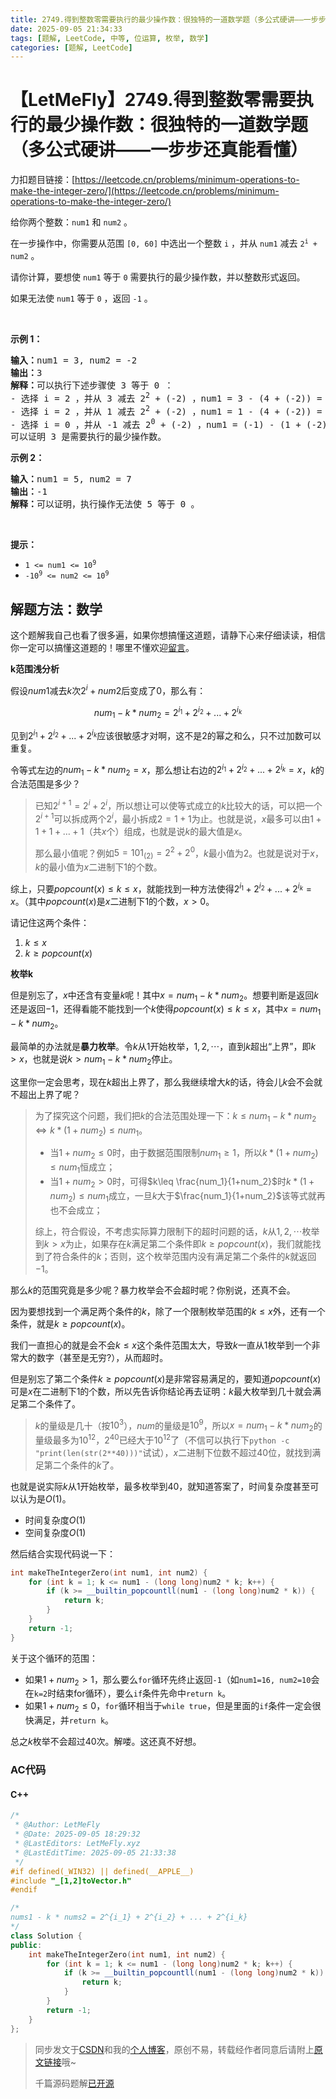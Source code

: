 ```yaml
---
title: 2749.得到整数零需要执行的最少操作数：很独特的一道数学题（多公式硬讲——一步步还真能看懂）
date: 2025-09-05 21:34:33
tags: [题解, LeetCode, 中等, 位运算, 枚举, 数学]
categories: [题解, LeetCode]
---
```


# 【LetMeFly】2749.得到整数零需要执行的最少操作数：很独特的一道数学题（多公式硬讲——一步步还真能看懂）

力扣题目链接：[https://leetcode.cn/problems/minimum-operations-to-make-the-integer-zero/](https://leetcode.cn/problems/minimum-operations-to-make-the-integer-zero/)

<p>给你两个整数：<code>num1</code> 和 <code>num2</code> 。</p>

<p>在一步操作中，你需要从范围&nbsp;<code>[0, 60]</code> 中选出一个整数 <code>i</code> ，并从 <code>num1</code> 减去 <code>2<sup>i</sup> + num2</code> 。</p>

<p>请你计算，要想使 <code>num1</code> 等于 <code>0</code> 需要执行的最少操作数，并以整数形式返回。</p>

<p>如果无法使 <code>num1</code> 等于 <code>0</code> ，返回 <code>-1</code> 。</p>

<p>&nbsp;</p>

<p><strong>示例 1：</strong></p>

<pre>
<strong>输入：</strong>num1 = 3, num2 = -2
<strong>输出：</strong>3
<strong>解释：</strong>可以执行下述步骤使 3 等于 0 ：
- 选择 i = 2 ，并从 3 减去 2<sup>2</sup> + (-2) ，num1 = 3 - (4 + (-2)) = 1 。
- 选择 i = 2 ，并从 1 减去 2<sup>2</sup> + (-2) ，num1 = 1 - (4 + (-2)) = -1 。
- 选择 i = 0 ，并从 -1 减去 2<sup>0</sup>&nbsp;+ (-2) ，num1 = (-1) - (1 + (-2)) = 0 。
可以证明 3 是需要执行的最少操作数。
</pre>

<p><strong>示例 2：</strong></p>

<pre>
<strong>输入：</strong>num1 = 5, num2 = 7
<strong>输出：</strong>-1
<strong>解释：</strong>可以证明，执行操作无法使 5 等于 0 。
</pre>

<p>&nbsp;</p>

<p><strong>提示：</strong></p>

<ul>
	<li><code>1 &lt;= num1 &lt;= 10<sup>9</sup></code></li>
	<li><code>-10<sup>9</sup>&nbsp;&lt;= num2 &lt;= 10<sup>9</sup></code></li>
</ul>


    
## 解题方法：数学

这个题解我自己也看了很多遍，如果你想搞懂这道题，请静下心来仔细读读，相信你一定可以搞懂这道题的！哪里不懂欢迎[留言](https://github.com/LetMeFly666/LeetCode/issues/1115)。

**k范围浅分析**

假设$num1$减去$k$次$2^i+num2$后变成了$0$，那么有：

$$num_1 - k * num_2 = 2^{i_1} + 2^{i_2} + ... + 2^{i_k}$$

见到$2^{i_1} + 2^{i_2} + ... + 2^{i_k}$应该很敏感才对啊，这不是$2$的幂之和么，只不过加数可以重复。

令等式左边的$num_1 - k * num_2 = x$，那么想让右边的$2^{i_1} + 2^{i_2} + ... + 2^{i_k}=x$，$k$的合法范围是多少？

> 已知$2^{i+1}=2^i+2^i$，所以想让可以使等式成立的$k$比较大的话，可以把一个$2^{i+1}$可以拆成两个$2^i$，最小拆成$2=1+1$为止。也就是说，$x$最多可以由$1+1+1+\dots+1$（共$x$个）组成，也就是说$k$的最大值是$x$。
>
> 那么最小值呢？例如$5=101_{(2)}=2^2+2^0$，$k$最小值为$2$。也就是说对于$x$，$k$的最小值为$x$二进制下$1$的个数。

综上，只要$popcount(x)\leq k\leq x$，就能找到一种方法使得$2^{i_1} + 2^{i_2} + ... + 2^{i_k}=x$。（其中$popcount(x)$是$x$二进制下$1$的个数，$x\gt 0$。

请记住这两个条件：

1. $k\leq x$
2. $k\geq popcount(x)$

**枚举k**

但是别忘了，$x$中还含有变量$k$呢！其中$x=num_1 - k * num_2$。想要判断是返回$k$还是返回$-1$，还得看能不能找到一个$k$使得$popcount(x)\leq k\leq x$，其中$x=num_1 - k * num_2$。

最简单的办法就是**暴力枚举**。令$k$从$1$开始枚举，$1, 2, \cdots$，直到$k$超出“上界”，即$k\gt x$，也就是说$k\gt num_1 - k * num_2$停止。

这里你一定会思考，现在$k$超出上界了，那么我继续增大$k$的话，待会儿$k$会不会就不超出上界了呢？

> 为了探究这个问题，我们把$k$的合法范围处理一下：$k\leq num_1 - k * num_2\Leftrightarrow k*(1+num_2)\leq num_1$。
>
> + 当$1+num_2\leq 0$时，由于数据范围限制$num_1\geq 1$，所以$k*(1+num_2)\leq num_1$恒成立；
> + 当$1+num_2\gt 0$时，可得$k\leq \frac{num_1}{1+num_2}$时$k*(1+num_2)\leq num_1$成立，一旦$k$大于$\frac{num_1}{1+num_2}$该等式就再也不会成立；
>
> 综上，符合假设，不考虑实际算力限制下的超时问题的话，$k$从$1,2,\cdots$枚举到$k\gt x$为止，如果存在$k$满足第二个条件即$k\geq popcount(x)$，我们就能找到了符合条件的$k$；否则，这个枚举范围内没有满足第二个条件的$k$就返回$-1$。

那么$k$的范围究竟是多少呢？暴力枚举会不会超时呢？你别说，还真不会。

因为要想找到一个满足两个条件的$k$，除了一个限制枚举范围的$k\leq x$外，还有一个条件，就是$k\geq popcount(x)$。

我们一直担心的就是会不会$k\leq x$这个条件范围太大，导致$k$一直从$1$枚举到一个非常大的数字（甚至是无穷?），从而超时。

但是别忘了第二个条件$k\geq popcount(x)$是非常容易满足的，要知道$popcount(x)$可是$x$在二进制下$1$的个数，所以先告诉你结论再去证明：$k$最大枚举到几十就会满足第二个条件了。

> $k$的量级是几十（按$10^3$），$num$的量级是$10^9$，所以$x=num_1 - k * num_2$的量级最多为$10^{12}$，$2^40$已经大于$10^{12}$了（不信可以执行下`python -c "print(len(str(2**40)))"`试试），$x$二进制下位数不超过$40$位，就找到满足第二个条件的$k$了。

也就是说实际$k$从$1$开始枚举，最多枚举到$40$，就知道答案了，时间复杂度甚至可以认为是$O(1)$。

+ 时间复杂度$O(1)$
+ 空间复杂度$O(1)$

然后结合实现代码说一下：

```cpp
int makeTheIntegerZero(int num1, int num2) {
    for (int k = 1; k <= num1 - (long long)num2 * k; k++) {
        if (k >= __builtin_popcountll(num1 - (long long)num2 * k)) {
            return k;
        }
    }
    return -1;
}
```

关于这个循环的范围：

+ 如果$1+num_2\gt 1$，那么要么`for`循环先终止返回`-1`（如`num1=16, num2=10`会在`k=2`时结束for循环），要么`if`条件先命中`return k`。
+ 如果$1+num_2\leq 0$，`for`循环相当于`while true`，但是里面的`if`条件一定会很快满足，并`return k`。

总之$k$枚举不会超过$40$次。解喽。这还真不好想。

### AC代码

#### C++

```cpp
/*
 * @Author: LetMeFly
 * @Date: 2025-09-05 18:29:32
 * @LastEditors: LetMeFly.xyz
 * @LastEditTime: 2025-09-05 21:33:38
 */
#if defined(_WIN32) || defined(__APPLE__)
#include "_[1,2]toVector.h"
#endif

/*
nums1 - k * nums2 = 2^{i_1} + 2^{i_2} + ... + 2^{i_k}
*/
class Solution {
public:
    int makeTheIntegerZero(int num1, int num2) {
        for (int k = 1; k <= num1 - (long long)num2 * k; k++) {
            if (k >= __builtin_popcountll(num1 - (long long)num2 * k)) {
                return k;
            }
        }
        return -1;
    }
};
```

> 同步发文于[CSDN](https://letmefly.blog.csdn.net/article/details/151233574)和我的[个人博客](https://blog.letmefly.xyz/)，原创不易，转载经作者同意后请附上[原文链接](https://blog.letmefly.xyz/2025/09/05/LeetCode%202749.%E5%BE%97%E5%88%B0%E6%95%B4%E6%95%B0%E9%9B%B6%E9%9C%80%E8%A6%81%E6%89%A7%E8%A1%8C%E7%9A%84%E6%9C%80%E5%B0%91%E6%93%8D%E4%BD%9C%E6%95%B0/)哦~
>
> 千篇源码题解[已开源](https://github.com/LetMeFly666/LeetCode)
